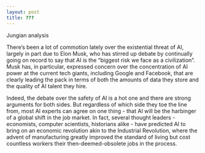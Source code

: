 ```yaml
---
layout: post
title: ???
---
```


Jungian analysis


There’s been a lot of commotion lately over the existential threat of AI, largely in part due to Elon Musk, who has stirred up debate by continually going on record to say that AI is the “biggest risk we face as a civilization”. Musk has, in particular, expressed concern over the concentration of AI power at the current tech giants, including Google and Facebook, that are clearly leading the pack in terms of both the amounts of data they store and the quality of AI talent they hire.

Indeed, the debate over the safety of AI is a hot one and there are strong arguments for both sides. But regardless of which side they toe the line from, most AI experts can agree on one thing - that AI will be the harbinger of a global shift in the job market. In fact, several thought leaders - economists, computer scientists, historians alike - have predicted AI to bring on an economic revolution akin to the Industrial Revolution, where the advent of manufacturing greatly improved the standard of living but cost countless workers their then-deemed-obsolete jobs in the process.

